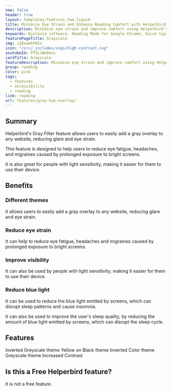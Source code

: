 ```yaml
---
new: false
header: true
layout: templates/features_two.liquid
title: Minimize Eye Strain and Enhance Reading Comfort with Helperbird's Grayscale Feature
description: Minimize eye strain and improve comfort using Helperbird's Grayscale feature. Apply a gray overlay to any website to lessen glare, making your reading experience more enjoyable while reducing visual fatigue.
keywords: Dyslexia software, Reading Mode for Google Chrome, Voice typing for Chrome, Text to speech for Chrome, text reader, Immersive Reader, dyslexia fonts, accessibility software, dyslexia software, Helperbird for Edge, Helperbird for Firefox, Helperbird for Chrome, Opendyslexic for Chrome, OpenDyslexic
featurePageTitle: Grayscale
img: i1EeaekPHIo
icon: "/src/_includes/svgs/high-contrast.svg"
youtubeId: PfILiWebkuc
cardTitle: Grayscale
featureDescription: Minimize eye strain and improve comfort using Helperbird's Grayscale feature. Apply a gray overlay to any website to lessen glare, making your reading experience more enjoyable while reducing visual fatigue.
group: reading
color: pink
tags: 
  - features
  - accessibility
  - reading
link: reading
url: features/gray-hue-overlay/
---
```



## Summary
Helperbird's Gray Filter feature allows users to easily add a gray overlay to any website, reducing glare and eye strain. 

This feature is designed to help users to reduce eye fatigue, headaches, and migraines caused by prolonged exposure to bright screens. 

It is also great for people with light sensitivity, making it easier for them to use their device.


## Benefits

### Different themes
It allows users to easily add a gray overlay to any website, reducing glare and eye strain.

### Reduce eye strain
It can help to reduce eye fatigue, headaches and migraines caused by prolonged exposure to bright screens.

### Improve visibility

It can also be used by people with light sensitivity, making it easier for them to use their device.

### Reduce blue light

It can be used to reduce the blue light emitted by screens, which can disrupt sleep patterns and cause insomnia.

It can also be used to improve the user's sleep quality, by reducing the amount of blue light emitted by screens, which can disrupt the sleep cycle.




## Features

Inverted Greyscale theme
Yellow on Black theme
Inverted Color theme
Greyscale theme
Increased Contrast


## Is this a Free Helperbird feature?
It is not a free feature.













